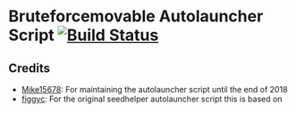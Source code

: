 # Bruteforcemovable Autolauncher Script [![Build Status](https://travis-ci.com/deadphoenix8091/bfm_autolauncher.svg?branch=master)](https://travis-ci.com/deadphoenix8091/bfm_autolauncher)

## Credits
- [Mike15678](https://github.com/Mike15678): For maintaining the autolauncher script until the end of 2018
- [figgyc](https://github.com/figgyc): For the original seedhelper autolauncher script this is based on
